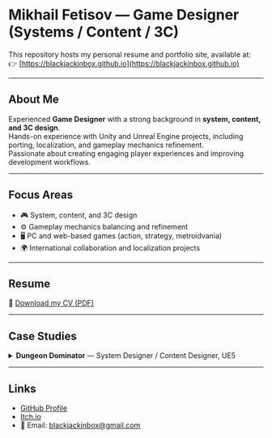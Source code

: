 # Mikhail Fetisov — Game Designer (Systems / Content / 3C)

This repository hosts my personal resume and portfolio site, available at:  
👉 [https://blackjackinbox.github.io](https://blackjackinbox.github.io)

---

## About Me
Experienced **Game Designer** with a strong background in **system, content, and 3C design**.  
Hands-on experience with Unity and Unreal Engine projects, including porting, localization, and gameplay mechanics refinement.  
Passionate about creating engaging player experiences and improving development workflows.  

---

## Focus Areas
- 🎮 System, content, and 3C design  
- ⚙️ Gameplay mechanics balancing and refinement  
- 🖥️ PC and web-based games (action, strategy, metroidvania)  
- 🌍 International collaboration and localization projects  

---

## Resume
📄 [Download my CV (PDF)](CV_Mikhail_Fetisov.pdf)

---

## Case Studies

<details>
  <summary><strong>Dungeon Dominator</strong> — System Designer / Content Designer, UE5</summary>
  
  <div markdown='1'>

  ### About the Project
  A fantasy Dungeon management game developed in Unreal Engine 5 for PC.
  Designed from a "ant-farm" perspective, focusing on base-building, exploration, and tactical encounters.
  Currently in active production, developed by a small core team.

  ### Role and Responsibilities
  — System design: core player interaction, meta-progression, economy, and event logic  
  — Structured and maintained game design documentation (GDD)  
  — Created balance sheets and coordinated integration between content and UI

  ### Results
  — Created clear, consistent documentation for complex gameplay systems and content features  
  — Improved overall design clarity and team communication

  ### Project Materials
  Publicly available gameplay footage and visual materials — reflecting the results of my design work — can be found on the official Telegram channel:  
  [https://t.me/ShelterDungeongame](https://t.me/ShelterDungeongame)

  </div>

</details>

---

## Links
- [GitHub Profile](https://github.com/BlackJackinBox)  
- [Itch.io](https://blackjackinbox.itch.io)
- 📧 Email: blackjackinbox@gmail.com
